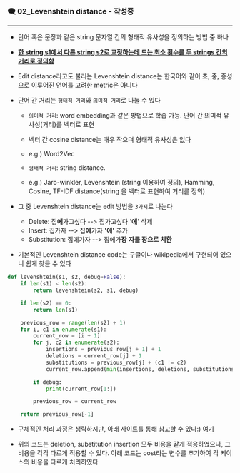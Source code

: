 ### 🗨 02_Levenshtein distance - 작성중

---

- 단어 혹은 문장과 같은 string 문자열 간의 형태적 유사성을 정의하는 방법 중 하나
- <u>**한 string s1에서 다른 string s2로 교정하는데 드는 최소 횟수를 두 strings 간의 거리로 정의함**</u>
- Edit distance라고도 불리는 Levenshtein distance는 한국어와 같이 초, 중, 종성으로 이루어진 언어를 고려한 metric은 아니다
- 단어 간 거리는 `형태적 거리`와 `의미적 거리`로 나눌 수 있다

  - `의미적 거리`: word embedding과 같은 방법으로 학습 가능. 단어 간 의미적 유사성(거리)를 벡터로 표현
  - 벡터 간 cosine distance는 매우 작으며 형태적 유사성은 없다
  - e.g.) Word2Vec

  - `형태적 거리`: string distance.
  - e.g.) Jaro-winkler, Levenshtein (string 이용하여 정의), Hamming, Cosine, TF-IDF distance(string 을 벡터로 표현하여 거리를 정의)

- 그 중 Levenshtein distance는 edit 방법을 `3가지`로 나눈다

  - Delete: 집**에**가고싶다 --> 집가고싶다 '**에**' 삭제
  - Insert: 집가자 --> 집**에**가자 **'에'** 추가
  - Substitution: 집에가자 --> 집에가**장** **자를 장으로 치환**

- 기본적인 Levenshtein distance code는 구글이나 wikipedia에서 구현되어 있으니 쉽게 찾을 수 있다

``` python
def levenshtein(s1, s2, debug=False):
    if len(s1) < len(s2):
        return levenshtein(s2, s1, debug)

    if len(s2) == 0:
        return len(s1)

    previous_row = range(len(s2) + 1)
    for i, c1 in enumerate(s1):
        current_row = [i + 1]
        for j, c2 in enumerate(s2):
            insertions = previous_row[j + 1] + 1
            deletions = current_row[j] + 1
            substitutions = previous_row[j] + (c1 != c2)
            current_row.append(min(insertions, deletions, substitutions))

        if debug:
            print(current_row[1:])

        previous_row = current_row

    return previous_row[-1]
```

- 구체적인 처리 과정은 생략하지만, 아래 사이트를 통해 참고할 수 있다:)  [여기](https://lovit.github.io/nlp/2018/08/28/levenshtein_hangle/)

- 위의 코드는 deletion, substitution insertion 모두 비용을 같게 적용하였으나, 그 비용을 각각 다르게 적용할 수 있다. 아래 코드는 cost라는 변수를 추가하여 각 케이스의 비용을 다르게 처리하였다

  
